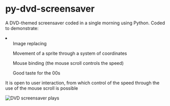 # py-dvd-screensaver

A DVD-themed screensaver coded in a single morning using Python. Coded to demonstrate:
<li>
  <ul>
    Image replacing
  </ul>
  <ul>
    Movement of a sprite through a system of coordinates
  </ul>
  <ul>
    Mouse binding (the mouse scroll controls the speed)
  </ul>
  <ul>
    Good taste for the 00s
  </ul>
</li>

It is open to user interaction, from which control of the speed through the use of the mouse scroll is possible

<img src="https://i.imgur.com/evOhHBj.gif" alt="DVD screensaver plays" />
